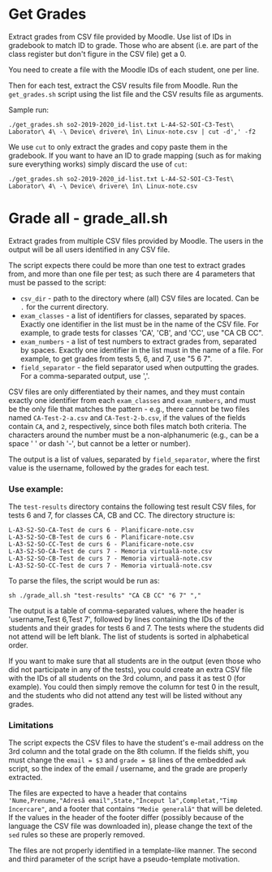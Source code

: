 # Get Grades

Extract grades from CSV file provided by Moodle. Use list of IDs in gradebook to match ID to grade. Those who are absent (i.e. are part of the class register but don't figure in the CSV file) get a 0.

You need to create a file with the Moodle IDs of each student, one per line.

Then for each test, extract the CSV results file from Moodle. Run the `get_grades.sh` script using the list file and the CSV results file as arguments.

Sample run:

```
./get_grades.sh so2-2019-2020_id-list.txt L-A4-S2-SOI-C3-Test\ Laborator\ 4\ -\ Device\ drivere\ în\ Linux-note.csv | cut -d',' -f2
```

We use `cut` to only extract the grades and copy paste them in the gradebook. If you want to have an ID to grade mapping (such as for making sure everything works) simply discard the use of `cut`:

```
./get_grades.sh so2-2019-2020_id-list.txt L-A4-S2-SOI-C3-Test\ Laborator\ 4\ -\ Device\ drivere\ în\ Linux-note.csv
```

# Grade all - grade_all.sh

Extract grades from multiple CSV files provided by Moodle. The users in the output will be all users identified in any CSV file.

The script expects there could be more than one test to extract grades from, and more than one file per test; as such there are 4 parameters that must be passed to the script:

 * `csv_dir` - path to the directory where (all) CSV files are located. Can be `.` for the current directory.
 * `exam_classes` - a list of identifiers for classes, separated by spaces. Exactly one identifier in the list must be in the name of the CSV file. For example, to grade tests for classes 'CA', 'CB', and 'CC', use "CA CB CC".
 * `exam_numbers` - a list of test numbers to extract grades from, separated by spaces. Exactly one identifier in the list must in the name of a file. For example, to get grades from tests 5, 6, and 7, use "5 6 7".
 * `field_separator` - the field separator used when outputting the grades. For a comma-separated output, use ','.

CSV files are only differentiated by their names, and they must contain exactly one identifier from each `exam_classes` and `exam_numbers`, and must be the only file that matches the pattern - e.g., there cannot be two files named `CA-Test-2-a.csv` and `CA-Test-2-b.csv`, if the values of the fields contain `CA`, and `2`, respectively, since both files match both criteria. The characters around the number must be a non-alphanumeric (e.g., can be a space ' ' or dash '-', but cannot be a letter or number).

The output is a list of values, separated by `field_separator`, where the first value is the username, followed by the grades for each test.

### Use example:

The `test-results` directory contains the following test result CSV files, for tests 6 and 7, for classes CA, CB and CC. The directory structure is:

```
L-A3-S2-SO-CA-Test de curs 6 - Planificare-note.csv
L-A3-S2-SO-CB-Test de curs 6 - Planificare-note.csv
L-A3-S2-SO-CC-Test de curs 6 - Planificare-note.csv
L-A3-S2-SO-CA-Test de curs 7 - Memoria virtuală-note.csv
L-A3-S2-SO-CB-Test de curs 7 - Memoria virtuală-note.csv
L-A3-S2-SO-CC-Test de curs 7 - Memoria virtuală-note.csv
```

To parse the files, the script would be run as:

```
sh ./grade_all.sh "test-results" "CA CB CC" "6 7" ","
```

The output is a table of comma-separated values, where the header is 'username,Test 6,Test 7', followed by lines containing the IDs of the students and their grades for tests 6 and 7. The tests where the students did not attend will be left blank. The list of students is sorted in alphabetical order.

If you want to make sure that all students are in the output (even those who did not participate in any of the tests), you could create an extra CSV file with the IDs of all students on the 3rd column, and pass it as test 0 (for example). You could then simply remove the column for test 0 in the result, and the students who did not attend any test will be listed without any grades.

### Limitations

The script expects the CSV files to have the student's e-mail address on the 3rd column and the total grade on the 8th column. If the fields shift, you must change the `email = $3` and `grade = $8` lines of the embedded `awk` script, so the index of the email / username, and the grade are properly extracted.

The files are expected to have a header that contains `'Nume,Prenume,"Adresă email",State,"Început la",Completat,"Timp încercare"`, and a footer that contains `"Medie generală"` that will be deleted. If the values in the header of the footer differ (possibly because of the language the CSV file was downloaded in), please change the text of the `sed` rules so these are properly removed.

The files are not properly identified in a template-like manner. The second and third parameter of the script have a pseudo-template motivation.
